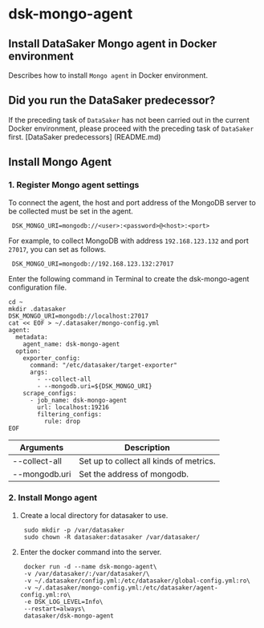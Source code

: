 # dsk-mongo-agent

## Install DataSaker Mongo agent in Docker environment

Describes how to install `Mongo agent` in Docker environment.

## Did you run the DataSaker predecessor?

If the preceding task of `DataSaker` has not been carried out in the current Docker environment, please proceed with the preceding task of `DataSaker` first. [DataSaker predecessors] (README.md)

## Install Mongo Agent

### 1. Register Mongo agent settings

To connect the agent, the host and port address of the MongoDB server to be collected must be set in the agent.
```shell
 DSK_MONGO_URI=mongodb://<user>:<password>@<host>:<port>
```
For example, to collect MongoDB with address `192.168.123.132` and port `27017`, you can set as follows.
```shell
 DSK_MONGO_URI=mongodb://192.168.123.132:27017
```
Enter the following command in Terminal to create the dsk-mongo-agent configuration file.
```shell
cd ~
mkdir .datasaker
DSK_MONGO_URI=mongodb://localhost:27017
cat << EOF > ~/.datasaker/mongo-config.yml
agent:
  metadata:
    agent_name: dsk-mongo-agent
  option:
    exporter_config:
      command: "/etc/datasaker/target-exporter"
      args:
        - --collect-all
        - --mongodb.uri=${DSK_MONGO_URI}
    scrape_configs:
      - job_name: dsk-mongo-agent
        url: localhost:19216
        filtering_configs:
          rule: drop
EOF
```
| Arguments | Description |
| ------------- | ------------------------ |
| --collect-all | Set up to collect all kinds of metrics. |
| --mongodb.uri | Set the address of mongodb. |

### 2. Install Mongo agent

1. Create a local directory for datasaker to use.

    ```shell
     sudo mkdir -p /var/datasaker
     sudo chown -R datasaker:datasaker /var/datasaker/
    ```

2. Enter the docker command into the server.

    ```shell
     docker run -d --name dsk-mongo-agent\
     -v /var/datasaker/:/var/datasaker/\
     -v ~/.datasaker/config.yml:/etc/datasaker/global-config.yml:ro\
     -v ~/.datasaker/mongo-config.yml:/etc/datasaker/agent-config.yml:ro\
     -e DSK_LOG_LEVEL=Info\
     --restart=always\
     datasaker/dsk-mongo-agent
    ```